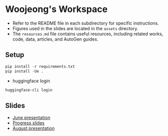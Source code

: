 # Woojeong's Workspace
* Refer to the README file in each subdirectory for specific instructions.
* Figures used in the slides are located in the `assets` directory.
* The `resources.md` file contains useful resources, including related works, code, data, articles, and AutoGen guides.

## Setup
```python
pip install -r requirements.txt
pip install -Ue .
```

* huggingface login
```bash
huggingface-cli login
```

## Slides
* [June presentation](https://docs.google.com/presentation/d/14OTEt2zj5znhMbuhYpcQpUm02A-VQEMxoFnzO2HkZyI/edit?usp=sharing)
* [Progress slides](https://docs.google.com/presentation/d/1KeP8D2EVeH0dix-obaAbS5ZAACoHkhetnYiVbwrnejQ/edit?usp=sharing)
* [August presentation](https://docs.google.com/presentation/d/1HiCtdRS0SJGFwVEvzB4ky11T3TNb8-pSVpXM7rT4IaM/edit?usp=sharing)
